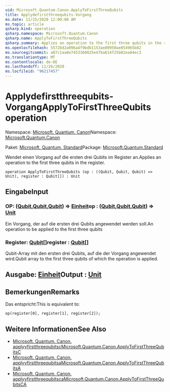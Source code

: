 ```yaml
---
uid: Microsoft.Quantum.Canon.ApplyToFirstThreeQubits
title: Applydefirstthreequbits-Vorgang
ms.date: 11/25/2020 12:00:00 AM
ms.topic: article
qsharp.kind: operation
qsharp.namespace: Microsoft.Quantum.Canon
qsharp.name: ApplyToFirstThreeQubits
qsharp.summary: Applies an operation to the first three qubits in the register.
ms.openlocfilehash: 5572bd2a096a4f9bdb1153ae80950ae854965b82
ms.sourcegitcommit: a87c1aa8e7453360025e47ba614f25b02ea84ec3
ms.translationtype: MT
ms.contentlocale: de-DE
ms.lasthandoff: 11/26/2020
ms.locfileid: "96217457"
---
```

# <a name="applytofirstthreequbits-operation"></a><span data-ttu-id="78402-102">Applydefirstthreequbits-Vorgang</span><span class="sxs-lookup"><span data-stu-id="78402-102">ApplyToFirstThreeQubits operation</span></span>

<span data-ttu-id="78402-103">Namespace: [Microsoft. Quantum. Canon](xref:Microsoft.Quantum.Canon)</span><span class="sxs-lookup"><span data-stu-id="78402-103">Namespace: [Microsoft.Quantum.Canon](xref:Microsoft.Quantum.Canon)</span></span>

<span data-ttu-id="78402-104">Paket: [Microsoft. Quantum. Standard](https://nuget.org/packages/Microsoft.Quantum.Standard)</span><span class="sxs-lookup"><span data-stu-id="78402-104">Package: [Microsoft.Quantum.Standard](https://nuget.org/packages/Microsoft.Quantum.Standard)</span></span>


<span data-ttu-id="78402-105">Wendet einen Vorgang auf die ersten drei Qubits im Register an.</span><span class="sxs-lookup"><span data-stu-id="78402-105">Applies an operation to the first three qubits in the register.</span></span>

```qsharp
operation ApplyToFirstThreeQubits (op : ((Qubit, Qubit, Qubit) => Unit), register : Qubit[]) : Unit
```


## <a name="input"></a><span data-ttu-id="78402-106">Eingabe</span><span class="sxs-lookup"><span data-stu-id="78402-106">Input</span></span>

### <a name="op--qubitqubitqubit--unit"></a><span data-ttu-id="78402-107">OP: ([Qubit](xref:microsoft.quantum.lang-ref.qubit),[Qubit](xref:microsoft.quantum.lang-ref.qubit),[Qubit](xref:microsoft.quantum.lang-ref.qubit)) => [Einheit](xref:microsoft.quantum.lang-ref.unit)</span><span class="sxs-lookup"><span data-stu-id="78402-107">op : ([Qubit](xref:microsoft.quantum.lang-ref.qubit),[Qubit](xref:microsoft.quantum.lang-ref.qubit),[Qubit](xref:microsoft.quantum.lang-ref.qubit)) => [Unit](xref:microsoft.quantum.lang-ref.unit)</span></span> 

<span data-ttu-id="78402-108">Ein Vorgang, der auf die ersten drei Qubits angewendet werden soll.</span><span class="sxs-lookup"><span data-stu-id="78402-108">An operation to be applied to the first three qubits</span></span>


### <a name="register--qubit"></a><span data-ttu-id="78402-109">Register: [Qubit](xref:microsoft.quantum.lang-ref.qubit)[]</span><span class="sxs-lookup"><span data-stu-id="78402-109">register : [Qubit](xref:microsoft.quantum.lang-ref.qubit)[]</span></span>

<span data-ttu-id="78402-110">Qubit-Array mit den ersten drei Qubits, auf die der Vorgang angewendet wird.</span><span class="sxs-lookup"><span data-stu-id="78402-110">Qubit array to the first three qubits of which the operation is applied.</span></span>



## <a name="output--unit"></a><span data-ttu-id="78402-111">Ausgabe: [Einheit](xref:microsoft.quantum.lang-ref.unit)</span><span class="sxs-lookup"><span data-stu-id="78402-111">Output : [Unit](xref:microsoft.quantum.lang-ref.unit)</span></span>



## <a name="remarks"></a><span data-ttu-id="78402-112">Bemerkungen</span><span class="sxs-lookup"><span data-stu-id="78402-112">Remarks</span></span>

<span data-ttu-id="78402-113">Das entspricht:</span><span class="sxs-lookup"><span data-stu-id="78402-113">This is equivalent to:</span></span>

```qsharp
op(register[0], register[1], register[2]);
```

## <a name="see-also"></a><span data-ttu-id="78402-114">Weitere Informationen</span><span class="sxs-lookup"><span data-stu-id="78402-114">See Also</span></span>

- [<span data-ttu-id="78402-115">Microsoft. Quantum. Canon. applyyfirstthreequbitsc</span><span class="sxs-lookup"><span data-stu-id="78402-115">Microsoft.Quantum.Canon.ApplyToFirstThreeQubitsC</span></span>](xref:Microsoft.Quantum.Canon.ApplyToFirstThreeQubitsC)
- [<span data-ttu-id="78402-116">Microsoft. Quantum. Canon. applyyfirstthreequbitsa</span><span class="sxs-lookup"><span data-stu-id="78402-116">Microsoft.Quantum.Canon.ApplyToFirstThreeQubitsA</span></span>](xref:Microsoft.Quantum.Canon.ApplyToFirstThreeQubitsA)
- [<span data-ttu-id="78402-117">Microsoft. Quantum. Canon. applyyfirstthreequbitsca</span><span class="sxs-lookup"><span data-stu-id="78402-117">Microsoft.Quantum.Canon.ApplyToFirstThreeQubitsCA</span></span>](xref:Microsoft.Quantum.Canon.ApplyToFirstThreeQubitsCA)